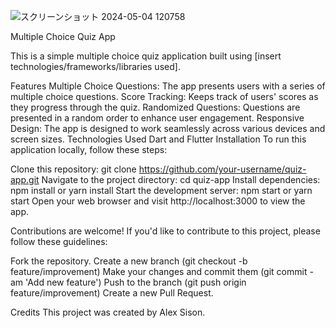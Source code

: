 
![スクリーンショット 2024-05-04 120758](https://github.com/alexmortelsison/Quiz-App-Multiple-Choice/assets/150509106/5341216b-2ec9-4820-949c-f8476068f8d7width="400"height="790")

Multiple Choice Quiz App

This is a simple multiple choice quiz application built using [insert technologies/frameworks/libraries used].

Features
Multiple Choice Questions: The app presents users with a series of multiple choice questions.
Score Tracking: Keeps track of users' scores as they progress through the quiz.
Randomized Questions: Questions are presented in a random order to enhance user engagement.
Responsive Design: The app is designed to work seamlessly across various devices and screen sizes.
Technologies Used
Dart and Flutter
Installation
To run this application locally, follow these steps:

Clone this repository: git clone https://github.com/your-username/quiz-app.git
Navigate to the project directory: cd quiz-app
Install dependencies: npm install or yarn install
Start the development server: npm start or yarn start
Open your web browser and visit http://localhost:3000 to view the app.


Contributions are welcome! If you'd like to contribute to this project, please follow these guidelines:

Fork the repository.
Create a new branch (git checkout -b feature/improvement)
Make your changes and commit them (git commit -am 'Add new feature')
Push to the branch (git push origin feature/improvement)
Create a new Pull Request.

Credits
This project was created by Alex Sison.

